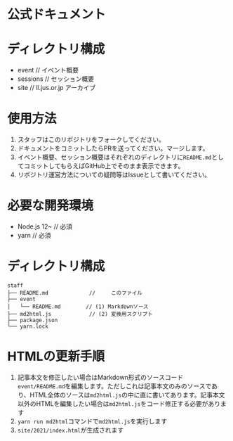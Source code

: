 公式ドキュメント
====

# ディレクトリ構成

- event // イベント概要
- sessions // セッション概要
- site // ll.jus.or.jp アーカイブ

# 使用方法

1. スタッフはこのリポジトリをフォークしてください。
1. ドキュメントをコミットしたらPRを送ってください。マージします。
1. イベント概要、セッション概要はそれぞれのディレクトリに```README.md```としてコミットしてもらえばGitHub上でそのまま表示できます。
1. リポジトリ運営方法についての疑問等はIssueとして書いてください。


# 必要な開発環境

- Node.js 12~ // 必須
- yarn // 必須

# ディレクトリ構成

```
staff
├── README.md             //     このファイル
├── event
│   └── README.md        // (1) Markdownソース
├── md2html.js            // (2) 変換用スクリプト
├── package.json
└── yarn.lock
```

# HTMLの更新手順

1. 記事本文を修正したい場合はMarkdown形式のソースコード```event/README.md```を編集します。ただしこれは記事本文のみのソースであり、HTML全体のソースは```md2html.js```の中に直に書いてあります。記事本文以外のHTMLを編集したい場合は```md2html.js```をコード修正する必要があります
1. ```yarn run md2html```コマンドで```md2html.js```を実行します
1. ```site/2021/index.html```が生成されます

